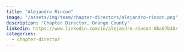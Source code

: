 ```yaml
---
title: "Alejandro Rincon"
image: "/assets/img/team/chapter-directors/alejandro-rincon.png"
description: "Chapter Director, Orange County"
linkedin: https://www.linkedin.com/in/alejandro-rincon-0ba67b30/
categories:
  - chapter-director
---
```

